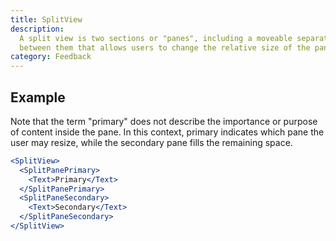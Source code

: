 ```yaml
---
title: SplitView
description:
  A split view is two sections or "panes", including a moveable separator
  between them that allows users to change the relative size of the panes.
category: Feedback
---
```


## Example

Note that the term "primary" does not describe the importance or purpose of
content inside the pane. In this context, primary indicates which pane the user
may resize, while the secondary pane fills the remaining space.

```jsx {% live=true %}
<SplitView>
  <SplitPanePrimary>
    <Text>Primary</Text>
  </SplitPanePrimary>
  <SplitPaneSecondary>
    <Text>Secondary</Text>
  </SplitPaneSecondary>
</SplitView>
```

